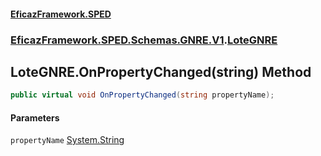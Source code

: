 #### [EficazFramework.SPED](EficazFrameworkSPED.md 'EficazFramework SPED')
### [EficazFramework.SPED.Schemas.GNRE.V1](EficazFramework.SPED.Schemas.GNRE.V1.md 'EficazFramework.SPED.Schemas.GNRE.V1').[LoteGNRE](EficazFramework.SPED.Schemas.GNRE.V1/LoteGNRE.md 'EficazFramework.SPED.Schemas.GNRE.V1.LoteGNRE')

## LoteGNRE.OnPropertyChanged(string) Method

```csharp
public virtual void OnPropertyChanged(string propertyName);
```
#### Parameters

<a name='EficazFramework.SPED.Schemas.GNRE.V1.LoteGNRE.OnPropertyChanged(string).propertyName'></a>

`propertyName` [System.String](https://docs.microsoft.com/en-us/dotnet/api/System.String 'System.String')